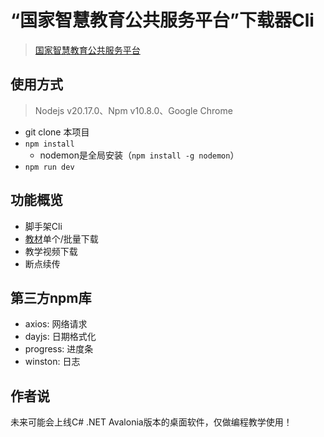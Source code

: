 # “国家智慧教育公共服务平台”下载器Cli

> [国家智慧教育公共服务平台](https://www.smartedu.cn/)

## 使用方式

> Nodejs v20.17.0、Npm v10.8.0、Google Chrome 

- git clone 本项目
- `npm install`
  - nodemon是全局安装（`npm install -g nodemon`）
- `npm run dev`

## 功能概览

- 脚手架Cli
- [教材](https://basic.smartedu.cn/tchMaterial?defaultTag=dfb9da8a-2ae2-4b2e-a733-687e0252443f%2F8c9f2e5c-e403-4f55-812c-289021ac66a0%2F9d7edc22-dfc0-4653-95a5-cbe7e4908755%2F0e4e66fc-ae0b-451e-9a91-9b7d86c0752e)单个/批量下载
- 教学视频下载
- 断点续传

## 第三方npm库

- axios: 网络请求
- dayjs: 日期格式化
- progress: 进度条
- winston: 日志

## 作者说

未来可能会上线C# .NET Avalonia版本的桌面软件，仅做编程教学使用！